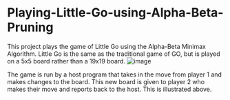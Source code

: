 # Playing-Little-Go-using-Alpha-Beta-Pruning
This project plays the game of Little Go using the Alpha-Beta Minimax Algorithm. Little Go is the same as the traditional game of GO, but is played on a 5x5 board rather than a 19x19 board.
![image](https://user-images.githubusercontent.com/34993121/146104698-162b0874-1088-468e-87ae-188b12da656f.png)

The game is run by a host program that takes in the move from player 1 and makes changes to the board. This new board is given to player 2 who makes their move and reports back to the host. This is illustrated above.
